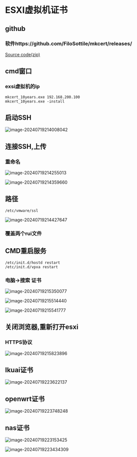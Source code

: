 # ESXI虚拟机证书

## github

### 软件https://github.com/FiloSottile/mkcert/releases/

[Source code(zip)](https://github.com/FiloSottile/mkcert/archive/refs/tags/v1.4.4.zip)

## cmd窗口

### exsi虚拟机的ip

```
mkcert_10years.exe 192.168.200.100
mkcert_10years.exe -install
```

## 启动SSH

![image-20240719214008042](./assets/image-20240719214008042.png)

## 连接SSH,上传

### 重命名

![image-20240719214255013](./assets/image-20240719214255013.png)

![image-20240719214359660](./assets/image-20240719214359660.png)

## 路径

```
/etc/vmware/ssl
```



![image-20240719214427647](./assets/image-20240719214427647.png)

### 覆盖两个rui文件

## CMD重启服务

```
/etc/init.d/hostd restart
/etc/init.d/vpxa restart
```

### 电脑->搜索 证书

![image-20240719215350077](./assets/image-20240719215350077.png)

![image-20240719215514440](./assets/image-20240719215514440.png)

![image-20240719215541777](./assets/image-20240719215541777.png)

## 关闭浏览器,重新打开esxi

### HTTPS协议

![image-20240719215823896](./assets/image-20240719215823896.png)



## Ikuai证书

![image-20240719223622137](./assets/image-20240719223622137.png)

## openwrt证书

![image-20240719223748248](./assets/image-20240719223748248.png)

## nas证书

![image-20240719223153425](./assets/image-20240719223153425.png)

![image-20240719223434309](./assets/image-20240719223434309.png)